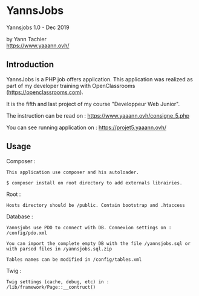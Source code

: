 YannsJobs
==========

Yannsjobs 1.0 - Dec 2019

by Yann Tachier  
<https://www.yaaann.ovh/>


Introduction
------------

YannsJobs is a PHP job offers application.
This application was realized as part of my developer training with OpenClassrooms (https://openclassrooms.com).

It is the fifth and last project of my course "Developpeur Web Junior".

The instruction can be read on : https://www.yaaann.ovh/consigne_5.php

You can see running application on : https://projet5.yaaann.ovh/


Usage
-----

Composer :

    This application use composer and his autoloader.

    $ composer install on root directory to add externals librairies.

Root :

    Hosts directory should be /public. Contain bootstrap and .htaccess

Database :

    Yannsjobs use PDO to connect with DB. Connexion settings on : /config/pdo.xml

    You can import the complete empty DB with the file /yannsjobs.sql or with parsed files in /yannsjobs.sql.zip
    
    Tables names can be modified in /config/tables.xml

Twig :

    Twig settings (cache, debug, etc) in : /lib/framework/Page::__contruct()

